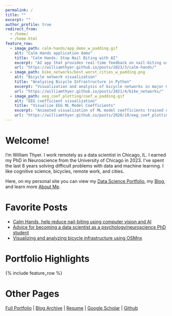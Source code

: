 ```yaml
---
permalink: /
title: ""
excerpt: ""
author_profile: true
redirect_from: 
  - /home/
  - /home.html
feature_row:
  - image_path: calm-hands/app_demo_w_padding.gif
    alt: "Calm Hands application demo"
    title: "Calm Hands: Stop Nail Biting with AI"
    excerpt: "AI app that provides real-time feedback on nail-biting using a fine-tuned deep neural network."
    url: "https://williamthyer.github.io/posts/2023/3/calm-hands/"
  - image_path: bike_networks/best_worst_cities_w_padding.png
    alt: "Bicycle network visualization"
    title: "Analyzing Bicycle Infrastructure in Python"
    excerpt: "Visualization and analysis of bicycle networks in major US cities with OSMnx and Python."
    url: "https://williamthyer.github.io/posts/2021/4/bike_networks/"
  - image_path: eeg_coef_plotting/coef_w_padding.gif
    alt: "EEG coefficient visualization"
    title: "Visualize EEG ML Model Coefficients"
    excerpt: "Animated visualization of ML model coefficients trained on EEG data."
    url: "https://williamthyer.github.io/posts/2020/10/eeg_coef_plotting/"
---
```


Welcome!
======
I’m William Thyer. I work remotely as a data scientist in Chicago, IL. I earned my PhD in Neuroscience from the University of Chicago in 2023. I've spent the last 8 years solving difficult problems with data and machine learning. I like cognitive science, bicycles, remote work, and cities. 

Here, on my personal site you can view my [Data Science Portfolio](https://williamthyer.com/portfolio/), my [Blog](https://williamthyer.com/blog/), and learn more [About Me](https://williamthyer.com/about/).

Favorite Posts
======
- [Calm Hands, help reduce nail-biting using computer vision and AI](https://williamthyer.github.io/posts/2023/3/calm-hands/)  
- [Advice for becoming a data scientist as a psychology/neuroscience PhD student](https://williamthyer.github.io/posts/2022/1/phd_to_data_science/)  
- [Visualizing and analyzing bicycle infrastructure using OSMnx](https://williamthyer.github.io/posts/2021/4/bike_networks/)  

Portfolio Highlights
=====
{% include feature_row %}

<!-- {% include feature_row id="feature_row2" %} -->

Other Pages
=====
[Full Portfolio](https://williamthyer.github.io/portfolio) | [Blog Archive](https://williamthyer.github.io/blog) | [Resume](https://williamthyer.github.io/files/Thyer_William_Resume.pdf) | [Google Scholar](https://scholar.google.com/citations?hl=en&user=UY2PMbcAAAAJ) | [Github](https://github.com/WilliamThyer)  

